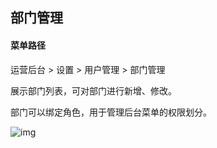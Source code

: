 ## 部门管理

#### 菜单路径

运营后台 > 设置 > 用户管理 > 部门管理

展示部门列表，可对部门进行新增、修改。

部门可以绑定角色，用于管理后台菜单的权限划分。

![img](https://docs.pickmall.cn/help/images/%E9%83%A8%E9%97%A8%E7%AE%A1%E7%90%86.png)